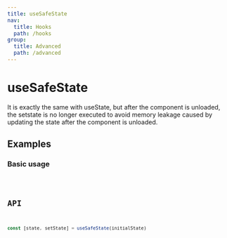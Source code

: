 ```yaml
---
title: useSafeState
nav:
  title: Hooks
  path: /hooks
group:
  title: Advanced
  path: /advanced
---
```


# useSafeState

<Tag lang="en-US" tags="ssr&crossPlatform"></Tag>

It is exactly the same with useState, but after the component is unloaded, the setstate is no longer executed to avoid memory leakage caused by updating the state after the component is unloaded.


## Examples

### Basic usage

<code src="./demo/demo1.tsx" />

## API

```typescript
const [state, setState] = useSafeState(initialState)
```

